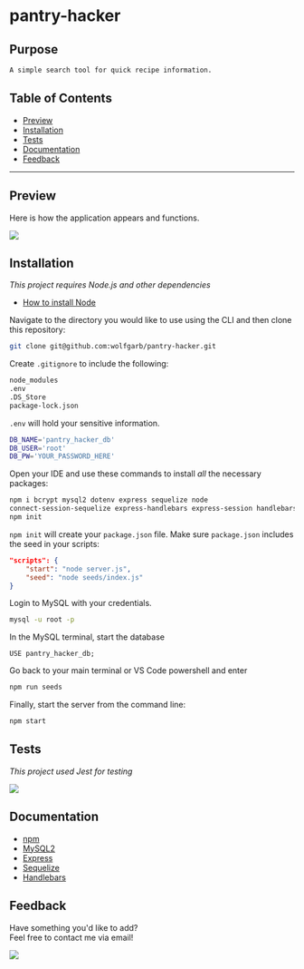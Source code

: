 # pantry-hacker

## Purpose

```md
A simple search tool for quick recipe information.
```

## Table of Contents

- [Preview](#Preview)
- [Installation](#Installation)
- [Tests](#Tests)
- [Documentation](#Documentation)
- [Feedback](#Feedback)

---

## Preview

Here is how the application appears and functions.

<img src='public\images\pantry-hacker.gif' />

## Installation

_This project requires Node.js and other dependencies_

- [How to install Node](https://docs.npmjs.com/downloading-and-installing-node-js-and-npm)

Navigate to the directory you would like to use using the CLI and then clone this repository:

```bash
git clone git@github.com:wolfgarb/pantry-hacker.git
```

Create `.gitignore` to include the following:

```bash
node_modules
.env
.DS_Store
package-lock.json
```

`.env` will hold your sensitive information.

```bash
DB_NAME='pantry_hacker_db'
DB_USER='root'
DB_PW='YOUR_PASSWORD_HERE'
```

Open your IDE and use these commands to install _all_ the necessary packages:

```bash
npm i bcrypt mysql2 dotenv express sequelize node
connect-session-sequelize express-handlebars express-session handlebars
npm init
```

`npm init` will create your `package.json` file.
Make sure `package.json` includes the seed in your scripts:

```json
"scripts": {
    "start": "node server.js",
    "seed": "node seeds/index.js"
}
```

Login to MySQL with your credentials.

```bash
mysql -u root -p
```

In the MySQL terminal, start the database

```mysql
USE pantry_hacker_db;
```

Go back to your main terminal or VS Code powershell and enter

```bash
npm run seeds
```

Finally, start the server from the command line:

```bash
npm start
```

## Tests

_This project used Jest for testing_

<a href="https://jestjs.io/docs/getting-started">
<img src="https://img.shields.io/badge/-jest-%23C21325?style=for-the-badge&logo=jest&logoColor=white" />
</a>

## Documentation

- [npm](https://docs.npmjs.com/)
- [MySQL2](https://www.npmjs.com/package/mysql2)
- [Express](https://expressjs.com/en/4x/api.html)
- [Sequelize](https://sequelize.org/master/)
- [Handlebars](https://handlebarsjs.com/guide/)

## Feedback

Have something you'd like to add?<br>
Feel free to contact me via email!<br>

<a href="mailto:sraewolfskill@gmail.com">
  <img src="https://img.shields.io/badge/Gmail-D14836?style=for-the-badge&logo=gmail&logoColor=white" />
 </a>
